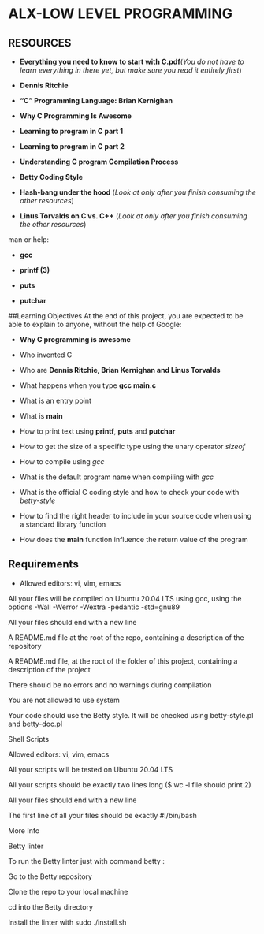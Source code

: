 # ALX-LOW LEVEL PROGRAMMING
## RESOURCES
- **Everything you need to know to start with C.pdf**(*You do not have to learn everything in there yet, but make sure you read it entirely first*)

- **Dennis Ritchie**

- **“C” Programming Language: Brian Kernighan**

- **Why C Programming Is Awesome**

- **Learning to program in C part 1**

- **Learning to program in C part 2**

- **Understanding C program Compilation Process**

- **Betty Coding Style**

- **Hash-bang under the hood** (*Look at only after you finish consuming the other resources*)

- **Linus Torvalds on C vs. C++** (*Look at only after you finish consuming the other resources*)

man or help:

- **gcc**

- **printf (3)**

- **puts**

- **putchar**

##Learning Objectives
At the end of this project, you are expected to be able to explain to anyone, without the help of Google:

- **Why C programming is awesome**

- Who invented C

- Who are **Dennis Ritchie, Brian Kernighan and Linus Torvalds**

- What happens when you type **gcc main.c**

- What is an entry point

- What is **main**

- How to print text using **printf**, **puts** and **putchar**

- How to get the size of a specific type using the unary operator *sizeof*

- How to compile using *gcc*

- What is the default program name when compiling with *gcc*

- What is the official C coding style and how to check your code with *betty-style*

- How to find the right header to include in your source code when using a standard library function

- How does the **main** function influence the return value of the program
## Requirements
- Allowed editors: vi, vim, emacs

All your files will be compiled on Ubuntu 20.04 LTS using gcc, using the options -Wall -Werror -Wextra -pedantic -std=gnu89

All your files should end with a new line

A README.md file at the root of the repo, containing a description of the repository

A README.md file, at the root of the folder of this project, containing a description of the project

There should be no errors and no warnings during compilation

You are not allowed to use system

Your code should use the Betty style. It will be checked using betty-style.pl and betty-doc.pl

Shell Scripts

Allowed editors: vi, vim, emacs

All your scripts will be tested on Ubuntu 20.04 LTS

All your scripts should be exactly two lines long ($ wc -l file should print 2)

All your files should end with a new line

The first line of all your files should be exactly #!/bin/bash

More Info

Betty linter

To run the Betty linter just with command betty <filename>:

Go to the Betty repository

Clone the repo to your local machine

cd into the Betty directory

Install the linter with sudo ./install.sh

